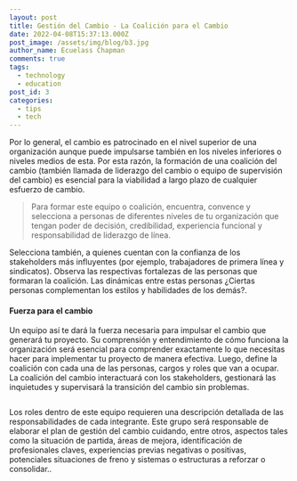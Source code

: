 ```yaml
---
layout: post
title: Gestión del Cambio - La Coalición para el Cambio
date: 2022-04-08T15:37:13.000Z
post_image: /assets/img/blog/b3.jpg
author_name: Ecuelass Chapman
comments: true
tags:
  - technology
  - education
post_id: 3
categories:
  - tips
  - tech
---
```

<p>Por lo general, el cambio es patrocinado en el nivel superior de una organización aunque puede impulsarse también en los niveles inferiores o niveles medios de esta. Por esta razón, la formación de una coalición del cambio (también llamada de liderazgo del cambio o equipo de supervisión del cambio) es esencial para la viabilidad a largo plazo de cualquier esfuerzo de cambio.</p>
  <blockquote>
      <p>Para formar este equipo o coalición, encuentra, convence y selecciona a personas de diferentes niveles de tu organización que tengan poder de decisión, credibilidad, experiencia funcional y responsabilidad de liderazgo de línea.</p>
  </blockquote>							
  <p> Selecciona también, a quienes cuentan con la confianza de los stakeholders más influyentes (por ejemplo, trabajadores de primera línea y sindicatos). Observa las respectivas fortalezas de las personas que formaran la coalición. Las dinámicas entre estas personas ¿Ciertas personas complementan los estilos y habilidades de los demás?.</p>
  <h4>Fuerza para el cambio </h4>
  <p>Un equipo así te dará la fuerza necesaria para impulsar el cambio que generará tu proyecto. Su comprensión y entendimiento de cómo funciona la organización será esencial para comprender exactamente lo que necesitas hacer para implementar tu proyecto de manera efectiva. Luego, define la coalición con cada una de las personas, cargos y roles que van a ocupar.  La coalición del cambio interactuará con los stakeholders, gestionará las inquietudes y supervisará la transición del cambio sin problemas. </p>
  <div class="img-blog left-blog-img">
      <img src="{{'/assets/img/blog/b3.jpg' | relative_url }}" alt="">
  </div>
  <div class="img-blog right-blog-img">
      <img src="{{'/assets/img/blog/b4.jpg' | relative_url }}" alt="">
  </div>
  <p>Los roles dentro de este equipo requieren una descripción detallada de las responsabilidades de cada integrante.  Este grupo será responsable de elaborar el plan de gestión del cambio cuidando, entre otros, aspectos tales como la situación de partida, áreas de mejora, identificación de profesionales claves, experiencias previas negativas o positivas,  potenciales situaciones de freno y sistemas o estructuras a reforzar o consolidar..</p>